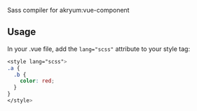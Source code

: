 Sass compiler for akryum:vue-component

## Usage

In your .vue file, add the `lang="scss"` attribute to your style tag:

```scss
<style lang="scss">
.a {
  .b {
    color: red;
  }
}
</style>
```

